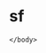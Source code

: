 # sf

<html>
	<head>
	<meta name="viewport" content="width=device-width, initial-scale=1, minimum-scale=1">
	</head>
	<body>
	<style type='text/css'>
	.embeddedServiceHelpButton .helpButton .uiButton {
		background-color: #005290;
		font-family: "Salesforce Sans", sans-serif;
	}
	.embeddedServiceHelpButton .helpButton .uiButton:focus {
		outline: 1px solid #005290;
	}
	@font-face {
		font-family: 'Salesforce Sans';
		src: url('https://c1.sfdcstatic.com/etc/clientlibs/sfdc-aem-

master/clientlibs_base/fonts/SalesforceSans-Regular.woff') format('woff'),
		url('https://c1.sfdcstatic.com/etc/clientlibs/sfdc-aem-master/clientlibs_base/fonts/SalesforceSans-

Regular.ttf') format('truetype');
	}
</style>

<script type='text/javascript' src='https://service.force.com/embeddedservice/5.0/esw.min.js'></script>
<script type='text/javascript'>
	var initESW = function(gslbBaseURL) {
		embedded_svc.settings.displayHelpButton = true; //Or false
		embedded_svc.settings.language = ''; //For example, enter 'en' or 'en-US'

		embedded_svc.settings.defaultMinimizedText = 'TEST'; //(Defaults to Chat with an Expert)
		embedded_svc.settings.disabledMinimizedText = 'OFF'; //(Defaults to Agent Offline)

		embedded_svc.settings.loadingText = ''; //(Defaults to Loading)
		//embedded_svc.settings.storageDomain = 'yourdomain.com'; //(Sets the domain for your 

deployment so that visitors can navigate subdomains during a chat session)

		// Settings for Chat
		//embedded_svc.settings.directToButtonRouting = function(prechatFormData) {
			// Dynamically changes the button ID based on what the visitor enters in the pre-chat 

form.
			// Returns a valid button ID.
		//};
		//embedded_svc.settings.prepopulatedPrechatFields = {}; //Sets the auto-population of pre-chat 

form fields
		//embedded_svc.settings.fallbackRouting = []; //An array of button IDs, user IDs, or userId_buttonId
		//embedded_svc.settings.offlineSupportMinimizedText = '...'; //(Defaults to Contact Us)

		embedded_svc.settings.enabledFeatures = ['LiveAgent'];
		embedded_svc.settings.entryFeature = 'LiveAgent';

		embedded_svc.init(
			'https://ap4.salesforce.com',
			'https://alexbalurantrailhead-developer-edition.ap4.force.com',
			gslbBaseURL,
			'00D6F000001bhMY',
			'new_snap_in',
			{
				baseLiveAgentContentURL: 'https://c.la1-c2-

ukb.salesforceliveagent.com/content',
				deploymentId: '5726F0000000OSA',
				buttonId: '5736F0000000NAg',
				baseLiveAgentURL: 'https://d.la1-c2-ukb.salesforceliveagent.com/chat',
				eswLiveAgentDevName: 

'EmbeddedServiceLiveAgent_Parent04I6F000000TN78UAG_16b43928885',
				isOfflineSupportEnabled: false
			}
		);
	};

	if (!window.embedded_svc) {
		var s = document.createElement('script');
		s.setAttribute('src', 'https://ap4.salesforce.com/embeddedservice/5.0/esw.min.js');
		s.onload = function() {
			initESW(null);
		};
		document.body.appendChild(s);
	} else {
		initESW('https://service.force.com');
	}
</script>
	</body>
</html>
